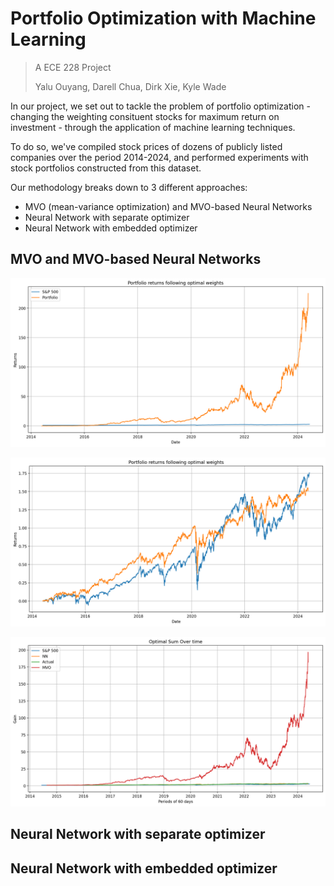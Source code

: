 # Portfolio Optimization with Machine Learning

> A ECE 228 Project
>
> Yalu Ouyang, Darell Chua, Dirk Xie, Kyle Wade


In our project, we set out to tackle the problem of portfolio optimization - changing the weighting consituent stocks for maximum return on investment - through the application of machine learning techniques.

To do so, we've compiled stock prices of dozens of publicly listed companies over the period 2014-2024, and performed experiments with stock portfolios constructed from this dataset.

Our methodology breaks down to 3 different approaches:

- MVO (mean-variance optimization) and MVO-based Neural Networks
- Neural Network with separate optimizer
- Neural Network with embedded optimizer

## MVO and MVO-based Neural Networks

![MVO](sample_results/MVO.png)

![MVO with risk aversion factor](sample_results/MVO%20with%20Risk.png)

![MVO-based Neural Network](sample_results/Optimal%20MVO%20and%20NN%20portfolio.png)

## Neural Network with separate optimizer


## Neural Network with embedded optimizer